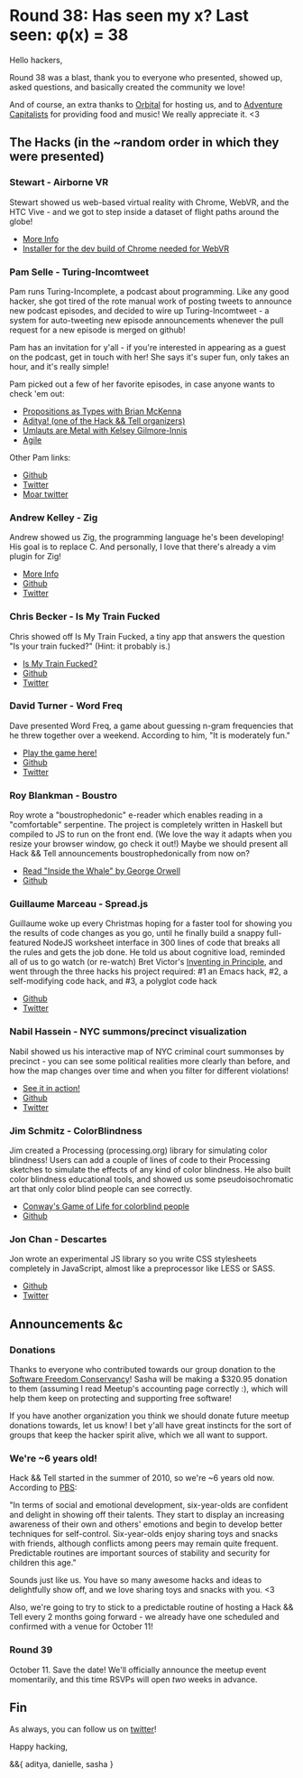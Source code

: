 # Round 38: Has seen my x? Last seen: φ(x) = 38

Hello hackers,

Round 38 was a blast, thank you to everyone who presented, showed up, asked questions, and basically created the community we love!

And of course, an extra thanks to [Orbital](http://orbital.nyc/) for hosting us, and to [Adventure Capitalists](https://adcap.biz/) for providing food and music! We really appreciate it. <3

## The Hacks (in the ~random order in which they were presented)

### Stewart - Airborne VR

Stewart showed us web-based virtual reality with Chrome, WebVR, and the HTC Vive - and we got to step inside a dataset of flight paths around the globe!

* [More Info](http://moar.io/airborne/)
* [Installer for the dev build of Chrome needed for WebVR](https://webvr.info/get-chrome/)

### Pam Selle - Turing-Incomtweet

Pam runs Turing-Incomplete, a podcast about programming. Like any good hacker, she got tired of the rote manual work of posting tweets to announce new podcast episodes, and decided to wire up Turing-Incomtweet - a system for auto-tweeting new episode announcements whenever the pull request for a new episode is merged on github!

Pam has an invitation for y'all - if you're interested in appearing as a guest on the podcast, get in touch with her! She says it's super fun, only takes an hour, and it's really simple!

Pam picked out a few of her favorite episodes, in case anyone wants to check 'em out:

* [Propositions as Types with Brian McKenna](http://turing.cool/37/)
* [Aditya! (one of the Hack && Tell organizers)](http://turing.cool/46/)
* [Umlauts are Metal with Kelsey Gilmore-Innis](http://turing.cool/28/)
* [Agile](http://turing.cool/27/)

Other Pam links:

* [Github](https://github.com/turing-incomplete/turing-incomtweet)
* [Twitter](https://twitter.com/turingcool)
* [Moar twitter](https://twitter.com/pamasaur)

### Andrew Kelley - Zig

Andrew showed us Zig, the programming language he's been developing! His goal is to replace C. And personally, I love that there's already a vim plugin for Zig!

* [More Info](http://ziglang.org)
* [Github](https://github.com/andrewrk/zig)
* [Twitter](https://twitter.com/andy_kelley)

### Chris Becker - Is My Train Fucked

Chris showed off Is My Train Fucked, a tiny app that answers the question "Is your train fucked?" (Hint: it probably is.)

* [Is My Train Fucked?](http://www.ismytrainfucked.com/)
* [Github](https://github.com/Cbeck527/is-my-train-fucked)
* [Twitter](https://twitter.com/Cbeck527)

### David Turner - Word Freq

Dave presented Word Freq, a game about guessing n-gram frequencies that he threw together over a weekend. According to him, "It is moderately fun."

* [Play the game here!](http://wordfreq.novalis.org)
* [Github](http://github.com/novalis/wordfreq)
* [Twitter](https://twitter.com/novalisdmt)

### Roy Blankman - Boustro

Roy wrote a "boustrophedonic" e-reader which enables reading in a "comfortable" serpentine. The project is completely written in Haskell but compiled to JS to run on the front end. (We love the way it adapts when you resize your browser window, go check it out!) Maybe we should present all Hack && Tell announcements boustrophedonically from now on?

* [Read "Inside the Whale" by George Orwell](http://boustro.com/app)
* [Github](https://github.com/aupiff/boustro)

### Guillaume Marceau - Spread.js

Guillaume woke up every Christmas hoping for a faster tool for showing you the results of code changes as you go, until he finally build a snappy full-featured NodeJS worksheet interface in 300 lines of code that breaks all the rules and gets the job done. He told us about cognitive load, reminded all of us to go watch (or re-watch) Bret Victor's [Inventing in Principle](http://worrydream.com/#!/InventingOnPrinciple), and went through the three hacks his project required: #1 an Emacs hack, #2, a self-modifying code hack, and #3, a polyglot code hack

* [Github](https://github.com/gmarceau/spread.js)
* [Twitter](https://twitter.com/gmarceau)

### Nabil Hassein - NYC summons/precinct visualization

Nabil showed us his interactive map of NYC criminal court summonses by precinct - you can see some political realities more clearly than before, and how the map changes over time and when you filter for different violations!

* [See it in action!](https://nabilhassein.github.io/nyc-summons-precinct-visualization/)
* [Github](https://github.com/nabilhassein/nyc-summons-precinct-visualization)
* [Twitter](https://twitter.com/NabilHassein)

### Jim Schmitz - ColorBlindness

Jim created a Processing (processing.org) library for simulating color blindness! Users can add a couple of lines of code to their Processing sketches to simulate the effects of any kind of color blindness. He also built color blindness educational tools, and showed us some pseudoisochromatic art that only color blind people can see correctly.

* [Conway's Game of Life for colorblind people](https://www.youtube.com/watch?v=BZuv6_tbbx4)
* [Github](https://github.com/subject117/ColorBlindness)

### Jon Chan - Descartes

Jon wrote an experimental JS library so you write CSS stylesheets completely in JavaScript, almost like a preprocessor like LESS or SASS.

* [Github](https://github.com/jonhmchan/descartes)
* [Twitter](https://twitter.com/JonHMChan)

## Announcements &c

### Donations

Thanks to everyone who contributed towards our group donation to the [Software Freedom Conservancy](https://sfconservancy.org)! Sasha will be making a $320.95 donation to them (assuming I read Meetup's accounting page correctly :), which will help them keep on protecting and supporting free software!

If you have another organization you think we should donate future meetup donations towards, let us know! I bet y'all have great instincts for the sort of groups that keep the hacker spirit alive, which we all want to support.
 
### We're ~6 years old!

Hack && Tell started in the summer of 2010, so we're ~6 years old now. According to [PBS](http://www.pbs.org/parents/childdevelopmenttracker/six/):

"In terms of social and emotional development, six-year-olds are confident and delight in showing off their talents. They start to display an increasing awareness of their own and others' emotions and begin to develop better techniques for self-control. Six-year-olds enjoy sharing toys and snacks with friends, although conflicts among peers may remain quite frequent. Predictable routines are important sources of stability and security for children this age."

Sounds just like us. You have so many awesome hacks and ideas to delightfully show off, and we love sharing toys and snacks with you. <3

Also, we're going to try to stick to a predictable routine of hosting a Hack && Tell every 2 months going forward - we already have one scheduled and confirmed with a venue for October 11!

### Round 39

October 11. Save the date! We'll officially announce the meetup event momentarily, and this time RSVPs will open *two* weeks in advance.

## Fin

As always, you can follow us on [twitter](https://twitter.com/hackandtell)!

Happy hacking,

&&{ aditya, danielle, sasha }
